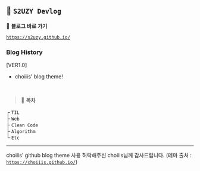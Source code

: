 ## 🦥 `S2UZY Devlog`

📎 **블로그 바로 가기**

[`https://s2uzy.github.io/`](https://s2uzy.github.io/)

### Blog History

[VER1.0]

- choiiis' blog theme!

<br>

> 🌴 **목차**

┌ `TIL`  
├ `Web`  
├ `Clean Code`  
├ `Algorithm`  
└ `Etc`

---

choiiis' github blog theme 사용 허락해주신 choiiis님께 감사드립니다.
(테마 출처 : [`https://choiiis.github.io/`](https://choiiis.github.io/))
